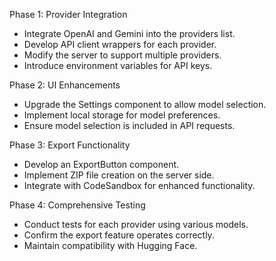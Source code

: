 Phase 1: Provider Integration
- Integrate OpenAI and Gemini into the providers list.
- Develop API client wrappers for each provider.
- Modify the server to support multiple providers.
- Introduce environment variables for API keys.

Phase 2: UI Enhancements
- Upgrade the Settings component to allow model selection.
- Implement local storage for model preferences.
- Ensure model selection is included in API requests.

Phase 3: Export Functionality
- Develop an ExportButton component.
- Implement ZIP file creation on the server side.
- Integrate with CodeSandbox for enhanced functionality.

Phase 4: Comprehensive Testing
- Conduct tests for each provider using various models.
- Confirm the export feature operates correctly.
- Maintain compatibility with Hugging Face.